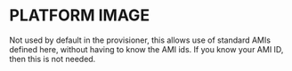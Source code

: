 # PLATFORM IMAGE

Not used by default in the provisioner, this allows use of standard AMIs 
defined here, without having to know the AMI ids.
If you know your AMI ID, then this is not needed.
